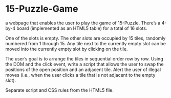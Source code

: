 # 15-Puzzle-Game
a webpage that enables the user to play the game of 15-Puzzle. There’s a 4-by-4 board (implemented as an HTML5 table) for a total of 16 slots.


One of the slots is empty. The other slots are occupied by 15 tiles, randomly numbered from 1 through 15. Any tile next to the currently empty slot can be moved into the currently empty slot by clicking on the tile. 

The user’s goal is to arrange the tiles in sequential order row by row. Using the DOM and the click event, write a script that allows the user to swap the positions of the open position and an adjacent tile. Alert the user of illegal moves (i.e., when the user clicks a tile that is not adjacent to the empty slot). 

Separate  script and CSS rules  from the HTML5 file. 
